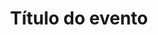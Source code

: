 ---
###########################################
#         NDDV Event template             #
#                                         #
# Copy to _events/YEAR-MONTH-DAY-title.md #
# and fill all the relevant fields.       #
#                                         #
# You can delete these comments           #
# afterwards.                             #
###########################################

title: Título do evento
start_date: 2020-07-10 10:00:00
end_date: 2020-07-11 11:00:00
---